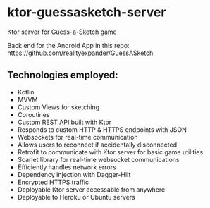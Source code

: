 # ktor-guessasketch-server
Ktor server for Guess-a-Sketch game

Back end for the Android App in this repo: https://github.com/realityexpander/GuessASketch

## Technologies employed:

- Kotlin
- MVVM
- Custom Views for sketching
- Coroutines
- Custom REST API built with Ktor
- Responds to custom HTTP & HTTPS endpoints with JSON
- Websockets for real-time communication
- Allows users to reconnect if accidentally disconnected
- Retrofit to communicate with Ktor server for basic game utilities
- Scarlet library for real-time websocket communications
- Efficiently handles network errors
- Dependency injection with Dagger-Hilt
- Encrypted HTTPS traffic
- Deployable Ktor server accessable from anywhere
- Deployable to Heroku or Ubuntu servers
